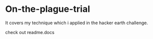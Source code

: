 # On-the-plague-trial
It covers my technique which i applied in the hacker earth challenge.


check out readme.docs
